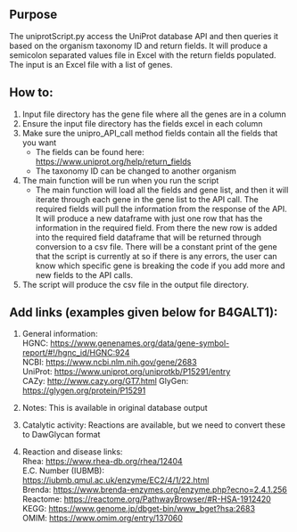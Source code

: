 ## Purpose
The uniprotScript.py access the UniProt database API and then queries it based on 
the organism taxonomy ID and return fields. It will produce a semicolon separated values file in Excel with the return fields
populated. The input is an Excel file with a list of genes. 

## How to:
1. Input file directory has the gene file where all the genes are in a column
2. Ensure the input file directory has the fields excel in each column
3. Make sure the unipro_API_call method fields contain all the fields that you want
   - The fields can be found here: https://www.uniprot.org/help/return_fields
   - The taxonomy ID can be changed to another organism
4. The main function will be run when you run the script
   - The main function will load all the fields and gene list, and then it will iterate through each gene in the gene list 
   to the API call. The required fields will pull the information from the response of the API. It will produce a new dataframe with just one
   row that has the information in the required field. From there the new row is added into the required field dataframe that 
   will be returned through conversion to a csv file. There will be a constant print of the gene that the script is currently
   at so if there is any errors, the user can know which specific gene is breaking the code if you add more and new fields to the API calls.
5. The script will produce the csv file in the output file directory.

## Add links (examples given below for B4GALT1):
1. General information:  
HGNC: https://www.genenames.org/data/gene-symbol-report/#!/hgnc_id/HGNC:924  
NCBI: https://www.ncbi.nlm.nih.gov/gene/2683  
UniProt: https://www.uniprot.org/uniprotkb/P15291/entry  
CAZy: http://www.cazy.org/GT7.html
GlyGen: https://glygen.org/protein/P15291

2. Notes:
This is available in original database output

3. Catalytic activity:
Reactions are available, but we need to convert these to DawGlycan format

4. Reaction and disease links:  
Rhea: https://www.rhea-db.org/rhea/12404  
E.C. Number (IUBMB): https://iubmb.qmul.ac.uk/enzyme/EC2/4/1/22.html  
Brenda: https://www.brenda-enzymes.org/enzyme.php?ecno=2.4.1.256  
Reactome: https://reactome.org/PathwayBrowser/#R-HSA-1912420  
KEGG: https://www.genome.jp/dbget-bin/www_bget?hsa:2683  
OMIM: https://www.omim.org/entry/137060
